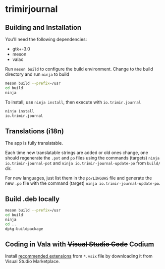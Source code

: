 # trimirjournal

## Building and Installation

You'll need the following dependencies:
* gtk+-3.0
* meson
* valac

Run `meson build` to configure the build environment. Change to the build directory and run `ninja` to build

```bash
meson build --prefix=/usr
cd build
ninja
```

To install, use `ninja install`, then execute with `io.trimir.journal`

```bash
ninja install
io.trimir.journal
```

## Translations (i18n)

The app is fully translatable.

Each time new translatable strings are added or old ones change, one should regenerate the `.pot` and `po` files using the commands (targets) `ninja io.trimir-journal-pot` and `ninja io.trimir-journal-update-po` from `build/` dir.

For new languages, just list them in the `po/LINGUAS` file and generate the new `.po` file with the command (target) `ninja io.trimir-journal-update-po`.

## Build .deb locally

```bash
meson build --prefix=/usr
cd build
ninja
cd ..
dpkg-buildpackage
```

## Coding in Vala with ~~Visual Studio Code~~ Codium

Install [recommended extensions](https://wiki.gnome.org/Projects/Vala/Tools/VisualStudioCode) from `*.vsix` file by downloading it from Visual Studio Marketplace.
